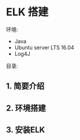 # ELK 搭建

环境:

* Java
* Ubuntu server LTS 16.04
* Log4J

目录:



## 1. 简要介绍

## 2. 环境搭建

## 3. 安装ELK

